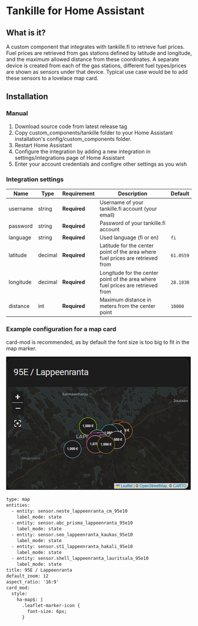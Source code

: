 # Tankille for Home Assistant

## What is it?

A custom component that integrates with tankille.fi to retrieve fuel prices. Fuel prices are retrieved from gas stations
defined by latitude and longitude, and the maximum allowed distance from these coordinates. A separate device
is created from each of the gas stations, different fuel types/prices are shown as sensors under that device.
Typical use case would be to add these sensors to a lovelace map card. 

## Installation

### Manual

1. Download source code from latest release tag
2. Copy custom_components/tankille folder to your Home Assistant installation's config/custom_components folder.
3. Restart Home Assistant
4. Configure the integration by adding a new integration in settings/integrations page of Home Assistant
5. Enter your account credentials and configre other settings as you wish

### Integration settings

| Name                         | Type    | Requirement  | Description                                                                     | Default   |
|------------------------------|---------| ------------ |---------------------------------------------------------------------------------|-----------|
| username                     | string  | **Required** | Username of your tankille.fi account (your email)                               |           |
| password                     | string  | **Required** | Password of your tankille.fi account                                            |           |
| language                     | string  | **Required** | Used language (fi or en)                                                        | `fi`      |
| latitude                     | decimal | **Required** | Latitude for the center point of the area where fuel prices are retrieved from  | `61.0559` |
| longitude                    | decimal | **Required** | Longitude for the center point of the area where fuel prices are retrieved from | `28.1830` |
| distance                     | int     | **Required** | Maximum distance in meters from the center point                                | `10000`   |

### Example configuration for a map card

card-mod is recommended, as by default the font size is too big to fit in the map marker. 

![fmi_waterlevel](tankille.png)

```
type: map
entities:
  - entity: sensor.neste_lappeenranta_cm_95e10
    label_mode: state
  - entity: sensor.abc_prisma_lappeenranta_95e10
    label_mode: state
  - entity: sensor.seo_lappeenranta_kaukas_95e10
    label_mode: state
  - entity: sensor.st1_lappeenranta_hakali_95e10
    label_mode: state
  - entity: sensor.shell_lappeenranta_lauritsala_95e10
    label_mode: state
title: 95E / Lappeenranta
default_zoom: 12
aspect_ratio: '16:9'
card_mod:
  style:
    ha-map$: |
      .leaflet-marker-icon {
        font-size: 6px;
      }
```